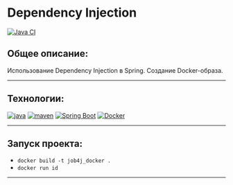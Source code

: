 ﻿# Dependency Injection

[![Java CI](https://github.com/PerpetuumEbner/job4j_di/actions/workflows/maven.yml/badge.svg)](https://github.com/PerpetuumEbner/job4j_di/actions/workflows/maven.yml)

## Общее описание:

Использование Dependency Injection в Spring. Создание Docker-образа.

***

## Технологии:

[![java](https://img.shields.io/badge/java-17-red)](https://www.java.com/)
[![maven](https://img.shields.io/badge/apache--maven-3.8.1-blue)](https://maven.apache.org/)
[![Spring Boot](https://img.shields.io/badge/Spring%20Boot-3.0.6-brightgreen)](https://spring.io/projects/spring-boot)
[![Docker](https://img.shields.io/badge/Docker-23.0.6-blue)](https://www.docker.com/)

***

## Запуск проекта:

* `docker build -t job4j_docker . `
* `docker run id`

***